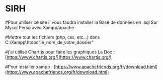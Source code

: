 # SIRH

#Pour utiliser ce site il vous faudra installer la Base de données en .sql Sur Mysql Perso avec Xampp/apache

#Mettre tout les fichiers (php, css, etc...) dans C:\Xampp\htdoc\"le_nom_de_votre_dossier"

#j'ai utilisé Chart.js pour faire les graphiques La Doc : [https://www.chartjs.org/](https://www.chartjs.org/)

#Pour installer xampp : [https://www.apachefriends.org/fr/download.html](https://www.apachefriends.org/fr/download.html)


